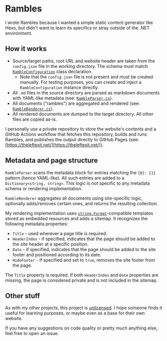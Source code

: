 # Rambles

I wrote Rambles because I wanted a simple static content generator like Hexo, but didn't want to learn its specifics or stray outside of the .NET environment.

## How it works

 - Source/target paths, root URL and website header are taken from the `config.json` file in the working directory. The schema must match [`RambleConfiguration`](Abstractions.cs#L25) class declaration.
    - Note that the `config.json` file is not present and must be created manually. For testing purposes, you can create and inject a `RambleConfiguration` instance directly.
 - All `.md` files in the source directory are parsed as markdown documents with YAML-like metadata (see: [`RambleParser.cs`](RambleParser.cs)).
 - All documents ("rambles") are aggregated and rendered (see: [`RambleRenderer.cs`](RambleRenderer.cs)).
 - All rendered documents are dumped to the target directory. All other files are copied as-is.

I personally use a private repository to store the website's contents and a GitHub Actions workflow that fetches this repository, builds and runs Rambles, and publishes the output directly to GitHub Pages (see: [https://theleftexit.net/](https://theleftexit.net/)).

## Metadata and page structure

`RambleParser` scans the metadata block for entries matching the `{0}: {1}` pattern (hence YAML-like). All such entries are added to a `Dictionary<string, string>`. This logic is not specific to any metadata schema or rendering implementation.

`RambleRenderer` aggregates all documents using site-specific logic, optionally adds/removes certain ones, and returns the resulting collection.

My rendering implementation uses [`string.Format`](https://learn.microsoft.com/en-us/dotnet/api/system.string.format)-compatible templates stored as embedded resources and adds a sitemap. It recognizes the following metadata properties:
 - `Title` - used wherever a page title is required.
 - `HeaderIndex` - if specified, indicates that the page should be added to the site header at a specific position.
 - `Date` - if specified, indicates that the page should be added to the site footer and positioned according to its date.
 - `HideFooter` - if specified and set to `true`, removes the site footer from the page.

The `Title` property is required. If both `HeaderIndex` and `Date` properties are missing, the page is considered private and is not included in the sitemap.

## Other stuff

As with my other projects, this project is [unlicensed](https://unlicense.org/). I hope someone finds it useful for learning purposes, or maybe even as a base for their own website.

If you have any suggestions on code quality or pretty much anything else, feel free to open an issue.

